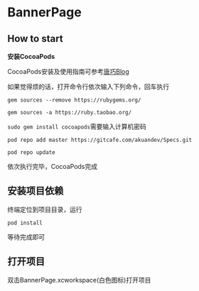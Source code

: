 # BannerPage

How to start
--

**安装CocoaPods**

CocoaPods安装及使用指南可参考[唐巧Blog](http://blog.devtang.com/blog/2014/05/25/use-cocoapod-to-manage-ios-lib-dependency/?utm_source=tuicool&utm_medium=referral)

如果觉得烦的话，打开命令行依次输入下列命令，回车执行

`gem sources --remove https://rubygems.org/`

`gem sources -a https://ruby.taobao.org/`

`sudo gem install cocoapods`需要输入计算机密码

`pod repo add master https://gitcafe.com/akuandev/Specs.git`

`pod repo update`

依次执行完毕，CocoaPods完成

安装项目依赖
-
终端定位到项目目录，运行

`pod install`

等待完成即可

打开项目
-
双击BannerPage.xcworkspace(白色图标)打开项目

